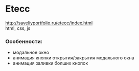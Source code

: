 # Etecc
http://saveliyportfolio.ru/etecc/index.html  
html, css, js
### Особенности:
 + модальное окно
 + анимация кнопки открытия/закрытия модального окна
 + анимация заливки болших кнопок
